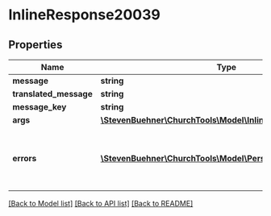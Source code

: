 # InlineResponse20039

## Properties
Name | Type | Description | Notes
------------ | ------------- | ------------- | -------------
**message** | **string** |  | [optional] 
**translated_message** | **string** |  | [optional] 
**message_key** | **string** |  | [optional] 
**args** | [**\StevenBuehner\ChurchTools\Model\InlineResponse20039Args**](InlineResponse20039Args.md) |  | [optional] 
**errors** | [**\StevenBuehner\ChurchTools\Model\PersonDomainObject[]**](PersonDomainObject.md) | Array of DomainObjects with people, who have no eMail Addresses. | [optional] 

[[Back to Model list]](../../README.md#documentation-for-models) [[Back to API list]](../../README.md#documentation-for-api-endpoints) [[Back to README]](../../README.md)

